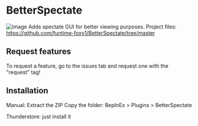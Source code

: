 # BetterSpectate
![image](https://github.com/funtime-foxy1/BetterSpectate/assets/70809736/869fdbb3-7fce-42bd-9dd6-838bad3e3517)
Adds spectate GUI for better viewing purposes.
Project files: https://github.com/funtime-foxy1/BetterSpectate/tree/master

## Request features
To request a feature, go to the issues tab and request one with the "request" tag!

## Installation

Manual:
Extract the ZIP
Copy the folder: BepInEx > Plugins > BetterSpectate

Thunderstore:
just install it
